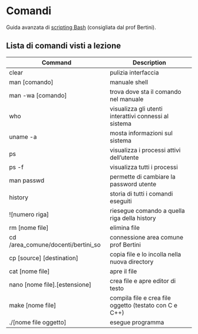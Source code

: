 # Comandi
Guida avanzata di [scripting Bash](http://www.pluto.it/files/ildp/guide/abs/index.html) (consigliata dal prof Bertini).

## Lista di comandi visti a lezione
| Command           | Description |
| ---               | --- |
| clear             | pulizia interfaccia |
| man [comando]     | manuale shell |
| man -wa [comando] | trova dove sta il comando nel manuale |
| who               | visualizza gli utenti interattivi connessi al sistema |
| uname -a          | mosta informazioni sul sistema |
| ps                | visualizza i processi attivi dell’utente |
| ps -f             | visualizza tutti i processi |
| man passwd        | permette di cambiare la password utente |
| history           | storia di tutti i comandi eseguiti |
| ![numero riga]    | riesegue comando a quella riga della history |
| rm [nome file]    | elimina file |
| cd /area_comune/docenti/bertini_so | connessione area comune prof Bertini |
| cp [source] [destination] | copia file e lo incolla nella nuova directory |
| cat [nome file]   | apre il file  |
| nano [nome file].[estensione] | crea file e apre editor di testo |
| make [nome file] | compila file e crea file oggetto (testato con C e C++) |
| ./[nome file oggetto] | esegue programma |
